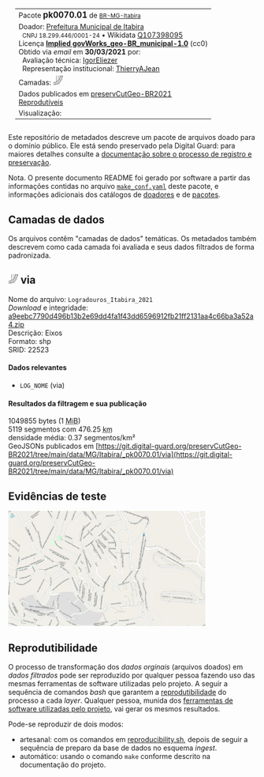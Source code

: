 <aside>
<table align="right" style="padding: 1em">
<tr><td>Pacote <big><b>pk0070.01</b></big> de <small><a target="_afacodes" title="Jurisdição" href="https://afa.codes/BR-MG-Itabira">BR-MG-Itabira</a></small>
</td></tr>
<tr><td>
Doador: <a rel="external" target="_doador" href="https://www.itabira.mg.gov.br/">Prefeitura Municipal de Itabira</a>
<br/>&nbsp; <small>CNPJ 18.299.446/0001-24</small> • Wikidata <a rel="external" target="_doador" title="link descritor Wikidata do doador" href="https://www.wikidata.org/wiki/Q107398095">Q107398095</a></small><br/>
Licença <a rel="external" target="_doador" href="https://git.digital-guard.org/licenses/blob/master/reports/implied-govWorks_geo-BR_municipal-v1.md"><b>Implied govWorks_geo-BR_municipal-1.0</b></a> (cc0)<br/>
Obtido via <i>email</i> em <b>30/03/2021</b> por:
<br/>&nbsp; Avaliação técnica: <a rel="external" target="_gitPerson" title="usuário Git" href="https://github.com/IgorEliezer">IgorEliezer</a>
<br/>&nbsp; Representação institucional: <a rel="external" target="_gitPerson" title="usuário Git" href="https://github.com/ThierryAJean">ThierryAJean</a><br/>
</td></tr>
<tr><td>Camadas: <a title="via" href="#-via"><img src="https://raw.githubusercontent.com/digital-guard/preserv/main/docs/assets/layerIcon-via.png" alt="via" width="20"/></a> </td></tr>
<tr><td>Dados publicados em <a href="https://git.digital-guard.org/preservCutGeo-BR2021/tree/main/data/MG/Itabira/_pk0070.01">preservCutGeo-BR2021</a><br/><a href="#reprodutibilidade">Reprodutíveis</a></td></tr>
<tr><td>Visualização: </td></tr>
</table>
</aside>

<section>

Este repositório de metadados descreve um pacote de arquivos doado para o domínio público. Ele está sendo preservado pela Digital Guard: para maiores detalhes consulte a [documentação sobre o processo de registro e preservação](https://wiki.addressforall.org/doc/Documentação_Digital-guard).

Nota. O presente documento README foi gerado por software a partir das informações contidas no arquivo [`make_conf.yaml`](https://git.digital-guard.org/preserv-BR/blob/main/data/MG/Itabira/_pk0070.01/make_conf.yaml) deste pacote, e informações adicionais dos catálogos de [doadores](https://git.digital-guard.org/preserv-BR/blob/main/data/donor.csv) e de [pacotes](https://git.digital-guard.org/preserv-BR/blob/main/data/donatedPack.csv).

# Camadas de dados

Os arquivos contêm "camadas de dados" temáticas. Os metadados também descrevem como cada camada foi avaliada e seus dados filtrados de forma padronizada.

## <img src="https://raw.githubusercontent.com/digital-guard/preserv/main/docs/assets/layerIcon-via.png" alt="via" width="20"/> via

Nome do arquivo: `Logradouros_Itabira_2021`<br/>*Download* e integridade: [a9eebc7790d496b13b2e69dd4fa1f43dd6596912fb21ff2131aa4c66ba3a52a4.zip](https://dl.digital-guard.org/a9eebc7790d496b13b2e69dd4fa1f43dd6596912fb21ff2131aa4c66ba3a52a4.zip)<br/>Descrição: Eixos<br/>Formato: shp<br/>SRID: 22523

#### Dados relevantes
* `LOG_NOME` (via)

#### Resultados da filtragem e sua publicação
1049855 bytes (1 <abbr title="mebibyte">MiB</abbr>)<br/>5119 segmentos com 476.25 <abbr title="quilômetros">km</abbr><br/>densidade média: 0.37 segmentos/km²<br/>GeoJSONs publicados em [https://git.digital-guard.org/preservCutGeo-BR2021/tree/main/data/MG/Itabira/_pk0070.01/via](https://git.digital-guard.org/preservCutGeo-BR2021/tree/main/data/MG/Itabira/_pk0070.01/via)

# Evidências de teste
<img src="qgis.png" width="400"/>

</section>
<section>

# Reprodutibilidade

O processo de transformação dos *dados orginais* (arquivos doados) em *dados filtrados* pode ser reproduzido por qualquer pessoa fazendo uso das mesmas ferramentas de software utilizadas pelo projeto. A seguir a sequência de comandos *bash* que garantem a [reprodutibilidade](https://en.wikipedia.org/wiki/Reproducibility) do processo a cada *layer*. Qualquer pessoa, munida dos [ferramentas de software utilizadas pelo projeto](https://git.AddressForAll.org/suporte/blob/master/docs/pt/infra.md#ambientes-e-ferramentas-de-uso-geral), vai gerar os mesmos resultados.

Pode-se reproduzir de dois modos:
* artesanal: com os comandos em [reproducibility.sh](https://git.digital-guard.org/preserv-BR/blob/main/data/MG/Itabira/_pk0070.01/reproducibility.sh), depois de seguir a sequência de preparo da base de dados no esquema *ingest*.
* automático: usando o comando `make` conforme descrito na documentação do projeto.

</section>

